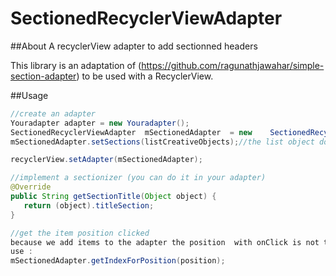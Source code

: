 # SectionedRecyclerViewAdapter
##About
A recyclerView adapter to add sectionned headers

This library is an adaptation of (https://github.com/ragunathjawahar/simple-section-adapter) to be used with a RecyclerView.

##Usage
```Java
//create an adapter
Youradapter adapter = new Youradapter();
SectionedRecyclerViewAdapter  mSectionedAdapter  = new    SectionedRecyclerViewAdapter(this,R.layout.layout_list_creative_header,R.id.textViewTitleHeaderListCreative,new Youradapter(), this);
mSectionedAdapter.setSections(listCreativeObjects);//the list object do you use

recyclerView.setAdapter(mSectionedAdapter);

//implement a sectionizer (you can do it in your adapter)
@Override
public String getSectionTitle(Object object) {
   return (object).titleSection;
}

//get the item position clicked
because we add items to the adapter the position  with onClick is not te real position of the element
use :
mSectionedAdapter.getIndexForPosition(position);


```
